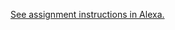 [See assignment instructions in Alexa.](https://alexa.bitmaker.co/wdi/may-2017/assignments/2606/latest)
